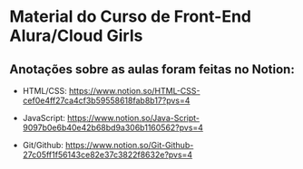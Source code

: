 # Material do Curso de Front-End Alura/Cloud Girls

## Anotações sobre as aulas foram feitas no Notion:

- HTML/CSS:
https://www.notion.so/HTML-CSS-cef0e4ff27ca4cf3b59558618fab8b17?pvs=4

- JavaScript:
https://www.notion.so/Java-Script-9097b0e6b40e42b68bd9a306b1160562?pvs=4

- Git/Github:
https://www.notion.so/Git-Github-27c05ff1f56143ce82e37c3822f8632e?pvs=4

